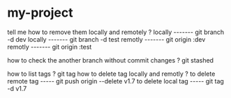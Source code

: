 # my-project
tell me how to remove them locally and remotely ?
locally ------- git branch -d dev
locally ------- git branch -d test
remotly ------- git origin :dev
remotly ------- git origin :test

how to check the another branch without commit changes ?
git stashed

how to list tags ?
git tag 
how to delete tag locally and remotly ?
to delete remote tag ----- git push origin --delete v1.7
to delete local tag ----- git tag -d v1.7

